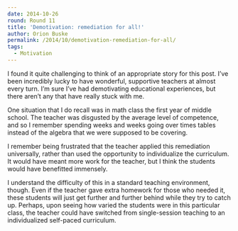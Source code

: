 ```yaml
---
date: 2014-10-26
round: Round 11
title: 'Demotivation: remediation for all!'
author: Orion Buske
permalink: /2014/10/demotivation-remediation-for-all/
tags:
  - Motivation
---
```

I found it quite challenging to think of an appropriate story for this post. I&#8217;ve been incredibly lucky to have wonderful, supportive teachers at almost every turn. I&#8217;m sure I&#8217;ve had demotivating educational experiences, but there aren&#8217;t any that have really stuck with me.

One situation that I do recall was in math class the first year of middle school. The teacher was disgusted by the average level of competence, and so I remember spending weeks and weeks going over times tables instead of the algebra that we were supposed to be covering.

I remember being frustrated that the teacher applied this remediation universally, rather than used the opportunity to individualize the curriculum. It would have meant more work for the teacher, but I think the students would have benefitted immensely.

I understand the difficulty of this in a standard teaching environment, though. Even if the teacher gave extra homework for those who needed it, these students will just get further and further behind while they try to catch up. Perhaps, upon seeing how varied the students were in this particular class, the teacher could have switched from single-session teaching to an individualized self-paced curriculum.
